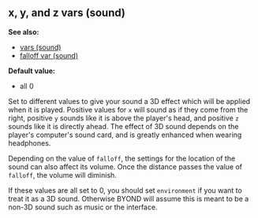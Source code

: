 ## x, y, and z vars (sound)
**See also:**
*   [vars (sound)](/sound/var)
*   [falloff var (sound)](/sound/var/falloff)
<!-- -->
**Default value:**
*   all 0


Set to different values to give your sound a 3D effect which
will be applied when it is played. Positive values for `x` will sound as
if they come from the right, positive `y` sounds like it is above the
player\'s head, and positive `z` sounds like it is directly ahead. The
effect of 3D sound depends on the player\'s computer\'s sound card, and
is greatly enhanced when wearing headphones. 

Depending on the
value of `falloff`, the settings for the location of the sound can also
affect its volume. Once the distance passes the value of `falloff`, the
volume will diminish. 

If these values are all set to 0, you
should set `environment` if you want to treat it as a 3D sound.
Otherwise BYOND will assume this is meant to be a non-3D sound such as
music or the interface.